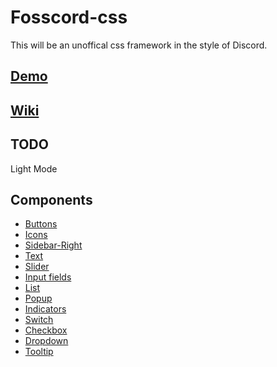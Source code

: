 # Fosscord-css
This will be an unoffical css framework in the style of Discord.

## [Demo](https://fosscord.github.io/fosscord-css/test/)

## [Wiki](https://github.com/fosscord/fosscord-css/wiki)

## TODO
Light Mode

## Components
* [Buttons](https://fosscord.github.io/fosscord-css/test/button.html)
* [Icons](https://fosscord.github.io/fosscord-css/test/icons.html)
* [Sidebar-Right](https://fosscord.github.io/fosscord-css/test/guild.html)
* [Text](https://fosscord.github.io/fosscord-css/test/text.html)
* [Slider](https://fosscord.github.io/fosscord-css/test/slider.html)
* [Input fields](https://fosscord.github.io/fosscord-css/test/input-fields.html)
* [List](https://fosscord.github.io/fosscord-css/test/list.html)
* [Popup](https://fosscord.github.io/fosscord-css/test/popup.html)
* [Indicators](https://fosscord.github.io/fosscord-css/test/indicators.html)
* [Switch](https://fosscord.github.io/fosscord-css/test/switch.html)
* [Checkbox](https://fosscord.github.io/fosscord-css/test/checkbox.html)
* [Dropdown](https://fosscord.github.io/fosscord-css/test/dropdown.html)
* [Tooltip](https://github.com/fosscord/fosscord-css/issues/3)
